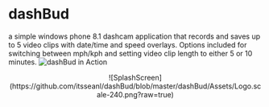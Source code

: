 # dashBud
a simple windows phone 8.1 dashcam application that records and saves up to 5 video clips with date/time and speed overlays. Options included for switching between mph/kph and setting video clip length to either 5 or 10 minutes.
![dashBud in Action](https://www.youtube.com/watch?v=1qwLQeV-2V4)
<center>![SplashScreen](https://github.com/itsseanl/dashBud/blob/master/dashBud/Assets/Logo.scale-240.png?raw=true)</center>
